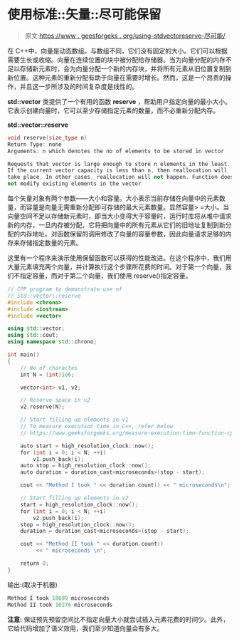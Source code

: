 # 使用标准::矢量::尽可能保留

> 原文:[https://www . geesforgeks . org/using-stdvectoreserve-尽可能/](https://www.geeksforgeeks.org/using-stdvectorreserve-whenever-possible/)

在 C++中，向量是动态数组。与数组不同，它们没有固定的大小。它们可以根据需要生长或收缩。向量在连续位置的块中被分配给存储器。当为向量分配的内存不足以存储新元素时，会为向量分配一个新的内存块，并将所有元素从旧位置复制到新位置。这种元素的重新分配有助于向量在需要时增长。然而，这是一个昂贵的操作，并且这一步所涉及的时间复杂度是线性的。

**std::vector** 类提供了一个有用的函数 **reserve** ，帮助用户指定向量的最小大小。它表示创建向量时，它可以至少存储指定元素的数量，而不必重新分配内存。

**std::vector::reserve**

```cpp
void reserve(size_type n)
Return Type: none
Arguments: n which denotes the no of elements to be stored in vector

Requests that vector is large enough to store n elements in the least. 
If the current vector capacity is less than n, then reallocation will 
take place. In other cases, reallocation will not happen. Function does
not modify existing elements in the vector

```

每个矢量对象有两个参数——大小和容量。大小表示当前存储在向量中的元素数量，而容量是向量无需重新分配即可存储的最大元素数量。显然容量> =大小。当向量空间不足以存储新元素时，即当大小变得大于容量时，运行时库将从堆中请求新的内存，一旦内存被分配，它将把向量中的所有元素从它们的旧地址复制到新分配的内存地址。对函数保留的调用修改了向量的容量参数，因此向量请求足够的内存来存储指定数量的元素。

这里有一个程序来演示使用保留函数可以获得的性能改进。在这个程序中，我们用大量元素填充两个向量，并计算执行这个步骤所花费的时间。对于第一个向量，我们不指定容量，而对于第二个向量，我们使用 reserve()指定容量。

```cpp
// CPP program to demonstrate use of 
// std::vector::reserve 
#include <chrono>
#include <iostream>
#include <vector>

using std::vector;
using std::cout;
using namespace std::chrono;

int main()
{
    // No of charactes
    int N = (int)1e6;

    vector<int> v1, v2;

    // Reserve space in v2
    v2.reserve(N);

    // Start filling up elements in v1
    // To measure execution time in C++, refer below
    // https://www.geeksforgeeks.org/measure-execution-time-function-cpp/

    auto start = high_resolution_clock::now();
    for (int i = 0; i < N; ++i)
        v1.push_back(i);
    auto stop = high_resolution_clock::now();
    auto duration = duration_cast<microseconds>(stop - start);

    cout << "Method I took " << duration.count() << " microseconds\n";

    // Start filling up elements in v2
    start = high_resolution_clock::now();
    for (int i = 0; i < N; ++i)
        v2.push_back(i);
    stop = high_resolution_clock::now();
    duration = duration_cast<microseconds>(stop - start);

    cout << "Method II took " << duration.count() 
         << " microseconds \n";

    return 0;
}
```

输出:(取决于机器)

```cpp
Method I took 18699 microseconds
Method II took 16276 microseconds 

```

**注意:**
保证预先预留空间比不指定向量大小就尝试插入元素花费的时间少。此外，它给代码增加了语义效用，我们至少知道向量会有多大。
